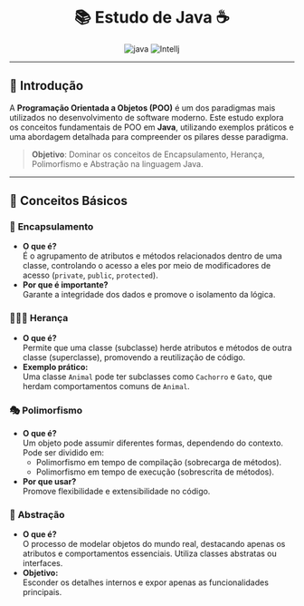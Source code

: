<h1 align="center">📚 Estudo de Java ☕</h1>

<div align="center">

  ![java](https://img.shields.io/badge/Java-ED8B00?style=for-the-badge&logo=openjdk&logoColor=white)
  ![Intellj](https://img.shields.io/badge/Made%20for-Intellij_IDEA-1f425f.svg)

</div>

---

## 📝 Introdução

A **Programação Orientada a Objetos (POO)** é um dos paradigmas mais utilizados no desenvolvimento de software moderno. Este estudo explora os conceitos fundamentais de POO em **Java**, utilizando exemplos práticos e uma abordagem detalhada para compreender os pilares desse paradigma.

> **Objetivo**: Dominar os conceitos de Encapsulamento, Herança, Polimorfismo e Abstração na linguagem Java.

---

## 🚀 Conceitos Básicos

### 🔐 **Encapsulamento**
- **O que é?**  
  É o agrupamento de atributos e métodos relacionados dentro de uma classe, controlando o acesso a eles por meio de modificadores de acesso (`private`, `public`, `protected`).  
- **Por que é importante?**  
  Garante a integridade dos dados e promove o isolamento da lógica.

### 👨‍👩‍👦 **Herança**
- **O que é?**  
  Permite que uma classe (subclasse) herde atributos e métodos de outra classe (superclasse), promovendo a reutilização de código.  
- **Exemplo prático:**  
  Uma classe `Animal` pode ter subclasses como `Cachorro` e `Gato`, que herdam comportamentos comuns de `Animal`.

### 🎭 **Polimorfismo**
- **O que é?**  
  Um objeto pode assumir diferentes formas, dependendo do contexto. Pode ser dividido em:
  - Polimorfismo em tempo de compilação (sobrecarga de métodos).
  - Polimorfismo em tempo de execução (sobrescrita de métodos).  
- **Por que usar?**  
  Promove flexibilidade e extensibilidade no código.

### 🧩 **Abstração**
- **O que é?**  
  O processo de modelar objetos do mundo real, destacando apenas os atributos e comportamentos essenciais. Utiliza classes abstratas ou interfaces.  
- **Objetivo:**  
  Esconder os detalhes internos e expor apenas as funcionalidades principais.

